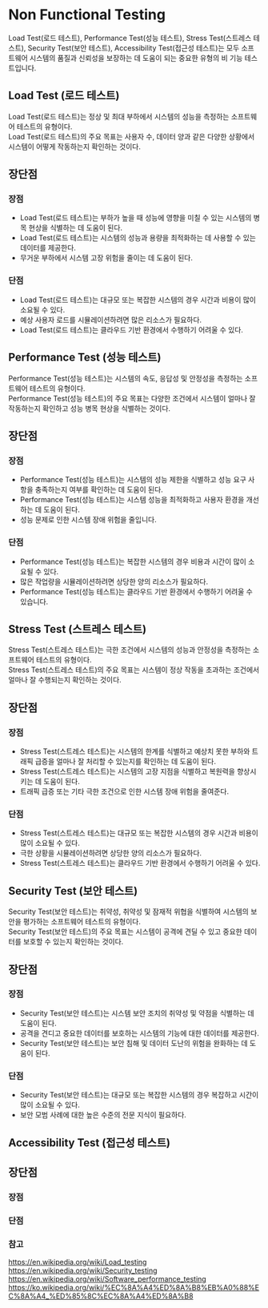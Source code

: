 # Non Functional Testing
Load Test(로드 테스트), Performance Test(성능 테스트), Stress Test(스트레스 테스트), Security Test(보안 테스트), Accessibility Test(접근성 테스트)는 모두 소프트웨어 시스템의 품질과 신뢰성을 보장하는 데 도움이 되는 중요한 유형의 비 기능 테스트입니다.
## Load Test (로드 테스트)
Load Test(로드 테스트)는 정상 및 최대 부하에서 시스템의 성능을 측정하는 소프트웨어 테스트의 유형이다.    
Load Test(로드 테스트)의 주요 목표는 사용자 수, 데이터 양과 같은 다양한 상황에서 시스템이 어떻게 작동하는지 확인하는 것이다.

## 장단점
### 장점
* Load Test(로드 테스트)는 부하가 높을 때 성능에 영향을 미칠 수 있는 시스템의 병목 현상을 식별하는 데 도움이 된다.   
* Load Test(로드 테스트)는 시스템의 성능과 용량을 최적화하는 데 사용할 수 있는 데이터를 제공한다.
* 무거운 부하에서 시스템 고장 위험을 줄이는 데 도움이 된다.

### 단점
* Load Test(로드 테스트)는 대규모 또는 복잡한 시스템의 경우 시간과 비용이 많이 소요될 수 있다.
* 예상 사용자 로드를 시뮬레이션하려면 많은 리소스가 필요하다.
* Load Test(로드 테스트)는 클라우드 기반 환경에서 수행하기 어려울 수 있다.

## Performance Test (성능 테스트)
Performance Test(성능 테스트)는 시스템의 속도, 응답성 및 안정성을 측정하는 소프트웨어 테스트의 유형이다.   
Performance Test(성능 테스트)의 주요 목표는 다양한 조건에서 시스템이 얼마나 잘 작동하는지 확인하고 성능 병목 현상을 식별하는 것이다.

## 장단점
### 장점
* Performance Test(성능 테스트)는 시스템의 성능 제한을 식별하고 성능 요구 사항을 충족하는지 여부를 확인하는 데 도움이 된다.
* Performance Test(성능 테스트)는 시스템 성능을 최적화하고 사용자 환경을 개선하는 데 도움이 된다.
* 성능 문제로 인한 시스템 장애 위험을 줄입니다.

### 단점
* Performance Test(성능 테스트)는 복잡한 시스템의 경우 비용과 시간이 많이 소요될 수 있다.
* 많은 작업량을 시뮬레이션하려면 상당한 양의 리소스가 필요하다.
* Performance Test(성능 테스트)는 클라우드 기반 환경에서 수행하기 어려울 수 있습니다.

## Stress Test (스트레스 테스트)
Stress Test(스트레스 테스트)는 극한 조건에서 시스템의 성능과 안정성을 측정하는 소프트웨어 테스트의 유형이다.   
Stress Test(스트레스 테스트)의 주요 목표는 시스템이 정상 작동을 초과하는 조건에서 얼마나 잘 수행되는지 확인하는 것이다.

## 장단점
### 장점
* Stress Test(스트레스 테스트)는 시스템의 한계를 식별하고 예상치 못한 부하와 트래픽 급증을 얼마나 잘 처리할 수 있는지를 확인하는 데 도움이 된다.
* Stress Test(스트레스 테스트)는 시스템의 고장 지점을 식별하고 복원력을 향상시키는 데 도움이 된다.
* 트래픽 급증 또는 기타 극한 조건으로 인한 시스템 장애 위험을 줄여준다.

### 단점
* Stress Test(스트레스 테스트)는 대규모 또는 복잡한 시스템의 경우 시간과 비용이 많이 소요될 수 있다.
* 극한 상황을 시뮬레이션하려면 상당한 양의 리소스가 필요하다.
* Stress Test(스트레스 테스트)는 클라우드 기반 환경에서 수행하기 어려울 수 있다.

## Security Test (보안 테스트)
Security Test(보안 테스트)는 취약성, 취약성 및 잠재적 위협을 식별하여 시스템의 보안을 평가하는 소프트웨어 테스트의 유형이다.   
Security Test(보안 테스트)의 주요 목표는 시스템이 공격에 견딜 수 있고 중요한 데이터를 보호할 수 있는지 확인하는 것이다.

## 장단점
### 장점
* Security Test(보안 테스트)는 시스템 보안 조치의 취약성 및 약점을 식별하는 데 도움이 된다.
* 공격을 견디고 중요한 데이터를 보호하는 시스템의 기능에 대한 데이터를 제공한다.
* Security Test(보안 테스트)는 보안 침해 및 데이터 도난의 위험을 완화하는 데 도움이 된다.

### 단점
* Security Test(보안 테스트)는 대규모 또는 복잡한 시스템의 경우 복잡하고 시간이 많이 소요될 수 있다.
* 보안 모범 사례에 대한 높은 수준의 전문 지식이 필요하다.

## Accessibility Test (접근성 테스트)

## 장단점
### 장점
### 단점

### 참고
https://en.wikipedia.org/wiki/Load_testing    
https://en.wikipedia.org/wiki/Security_testing     
https://en.wikipedia.org/wiki/Software_performance_testing      
https://ko.wikipedia.org/wiki/%EC%8A%A4%ED%8A%B8%EB%A0%88%EC%8A%A4_%ED%85%8C%EC%8A%A4%ED%8A%B8
